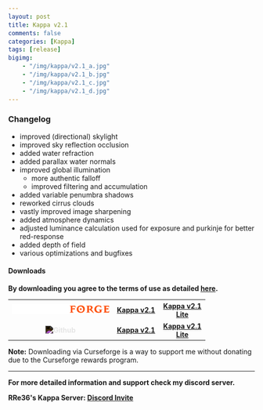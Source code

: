 ```yaml
---
layout: post
title: Kappa v2.1
comments: false
categories: [Kappa]
tags: [release]
bigimg: 
    - "/img/kappa/v2.1_a.jpg"
    - "/img/kappa/v2.1_b.jpg"
    - "/img/kappa/v2.1_c.jpg"
    - "/img/kappa/v2.1_d.jpg"
---
```


### **Changelog**

* improved (directional) skylight
* improved sky reflection occlusion
* added water refraction
* added parallax water normals
* improved global illumination
  * more authentic falloff
  * improved filtering and accumulation
* added variable penumbra shadows
* reworked cirrus clouds
* vastly improved image sharpening
* added atmosphere dynamics
* adjusted luminance calculation used for exposure and purkinje for better red-response
* added depth of field
* various optimizations and bugfixes

#### **Downloads**

**By downloading you agree to the terms of use as detailed [here](https://rre36.github.io/kappa_shader_web/license/).**

<table style="width:80%; border:none; background:none">
    <tr style="border:none; background:none; height: 40px">
        <th style="width:40%; border:none; background:none">
            <a href="https://www.curseforge.com/minecraft/customization/kappa-shader-by-rre36">
            <img alt="Curseforge" style="max-width:200px" src="https://raw.githubusercontent.com/rre36/rre36.github.io/master/img/curseforge.png"></a>
        </th>
        <th style="width:30%; border:none; background:none">
            <a href="https://www.curseforge.com/minecraft/customization/kappa-shader-by-rre36/files/2889957">Kappa v2.1</a>
        </th>
        <th style="width:30%; border:none; background:none">
            <a href="https://www.curseforge.com/minecraft/customization/kappa-shader-by-rre36/files/2889958">Kappa v2.1 Lite</a>
        </th>
    </tr>
    <tr style="border:none; background:none; height: 40px">
        <th style="width:40%; border:none; background:none">
            <img alt="Github" style="max-width:100px; filter:invert(100%)" src="https://github.githubassets.com/images/modules/logos_page/GitHub-Logo.png">
        </th>
        <th style="width:30%; border:none; background:none">
            <a href="https://github.com/rre36/kappa_shader_web/releases/download/v2.1/Kappa_v2.1.zip">Kappa v2.1</a>
        </th>
        <th style="width:30%; border:none; background:none">
            <a href="https://github.com/rre36/kappa_shader_web/releases/download/v2.1/Kappa_v2.1_Lite.zip">Kappa v2.1 Lite</a>
        </th>
    </tr>
</table>

**Note:** Downloading via Curseforge is a way to support me without donating due to the Curseforge rewards program.


***

**For more detailed information and support check my discord server.**

**RRe36's Kappa Server: [Discord Invite](https://discord.gg/y5xzQ6H)**